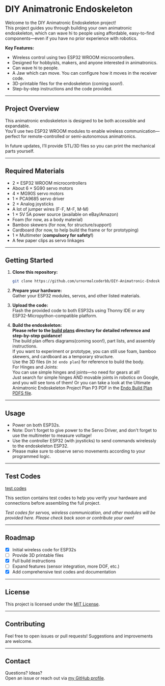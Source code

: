 # DIY Animatronic Endoskeleton

Welcome to the DIY Animatronic Endoskeleton project!  
This project guides you through building your own animatronic endoskeleton, which can wave hi to people using affordable, easy-to-find components—even if you have no prior experience with robotics.

**Key Features:**
- Wireless control using two ESP32 WROOM microcontrollers.
- Designed for hobbyists, makers, and anyone interested in animatronics.
- Can wave hi to people.
- A Jaw which can move. You can configure how it moves in the receiver code.
- 3D-printable files for the endoskeleton (coming soon!).
- Step-by-step instructions and the code provided.

---

## Project Overview

This animatronic endoskeleton is designed to be both accessible and expandable.  
You’ll use two ESP32 WROOM modules to enable wireless communication—perfect for remote-controlled or semi-autonomous animatronics.

In future updates, I’ll provide STL/3D files so you can print the mechanical parts yourself.

---

## Required Materials

- 2 × ESP32 WROOM microcontrollers
- About 6 × SG90 servo motors
- 4 × MG90S servo motors
- 1 × PCA9685 servo driver
- 2 × Analog joysticks
- A lot of jumper wires (F-F, M-F, M-M)
- 1 × 5V 5A power source (available on eBay/Amazon)
- Foam (for now, as a body material)
- Bamboo skewers (for now, for structure/support)
- Cardboard (for now, to help build the frame or for prototyping)
- 1 × Multimeter (**compulsory for safety!**)
- A few paper clips as servo linkages

---

## Getting Started

1. **Clone this repository:**
   ```sh
   git clone https://github.com/urnormalcoderbb/DIY-Animatronic-Endoskeleton.git
   ```
2. **Prepare your hardware:**  
   Gather your ESP32 modules, servos, and other listed materials.

3. **Upload the code:**  
   Flash the provided code to both ESP32s using Thonny IDE or any ESP32-Micropython-compatible platform.

4. **Build the endoskeleton:**  
   **Please refer to the [build plans](https://github.com/urnormalcoderbb/DIY-Animatronic-Endoskeleton/tree/main/Endo%20build%20plan%20PDFS) directory for detailed reference and step-by-step guidance!**  
   The build plan offers diagrams(coming soon!), part lists, and assembly instructions.  
   If you want to experiment or prototype, you can still use foam, bamboo skewers, and cardboard as a temporary structure.  
   Use the 3D files (in `3d endo plan`) for reference to build the body.  
   For Hinges and Joints:  
   You can use simple hinges and joints—no need for gears at all!  
   Just search for simple hinges AND movable joints in robotics on Google, and you will see tons of them! 
   Or you can take a look at the Ultimate Animatronic Endoskeleton Project Plan P3 PDF in the [Endo Build Plan PDFS file](https://github.com/urnormalcoderbb/DIY-Animatronic-Endoskeleton/blob/main/Endo%20build%20plan%20PDFS/The%20Ultimate%20Animatronic%20Endoskeleton%20Project%20Plan%20P3.pdf).

---

## Usage

- Power on both ESP32s.
- Note: Don't forget to give power to the Servo Driver, and don't forget to use the multimeter to measure voltage!
- Use the controller ESP32 (with joysticks) to send commands wirelessly to the endoskeleton ESP32.
- Please make sure to observe servo movements according to your programmed logic.

---

## Test Codes
[test codes](https://github.com/urnormalcoderbb/DIY-Animatronic-Endoskeleton/tree/main/tests)

This section contains test codes to help you verify your hardware and connections before assembling the full project.

*Test codes for servos, wireless communication, and other modules will be provided here. Please check back soon or contribute your own!*

---

## Roadmap

- [x] Initial wireless code for ESP32s
- [ ] Provide 3D printable files
- [x] Full build instructions
- [ ] Expand features (sensor integration, more DOF, etc.)
- [x] Add comprehensive test codes and documentation

---

## License

This project is licensed under the [MIT License](LICENSE).

---

## Contributing

Feel free to open issues or pull requests! Suggestions and improvements are welcome.

---

## Contact

Questions? Ideas?  
Open an issue or reach out via [my GitHub profile](https://github.com/urnormalcoderbb).
